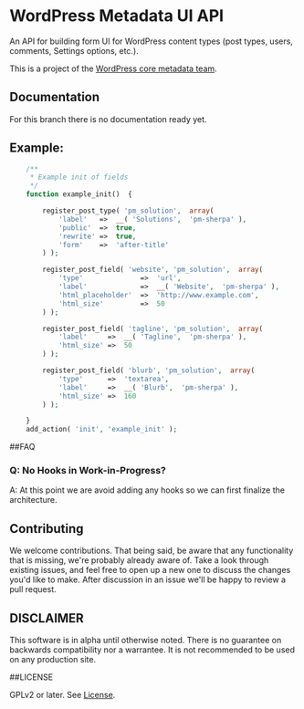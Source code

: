WordPress Metadata UI API
=======================

An API for building form UI for WordPress content types (post types, users, comments, Settings options, etc.).

This is a project of the [WordPress core metadata team](http://make.wordpress.org/core/components/options-meta/).

## Documentation

For this branch there is no documentation ready yet.

## Example:

```php
	/**
	 * Example init of fields
	 */
    function example_init()  {

		register_post_type( 'pm_solution',  array(
			'label'   =>  __( 'Solutions',  'pm-sherpa' ),
			'public'  =>  true,
			'rewrite' =>  true,
			'form'    =>  'after-title'
		) );

		register_post_field( 'website', 'pm_solution',  array(
			'type'              =>  'url',
			'label'             =>  __( 'Website',  'pm-sherpa' ),
			'html_placeholder'  =>  'http://www.example.com',
			'html_size'         =>  50
		) );

		register_post_field( 'tagline', 'pm_solution',  array(
			'label'     =>  __( 'Tagline',  'pm-sherpa' ),
			'html_size' =>  50
		) );

		register_post_field( 'blurb', 'pm_solution',  array(
			'type'      =>  'textarea',
			'label'     =>  __( 'Blurb',  'pm-sherpa' ),
			'html_size' =>  160
		) );

	}
	add_action( 'init', 'example_init' );
```

##FAQ

### Q: No Hooks in Work-in-Progress?
A: At this point we are avoid adding any hooks so we can first finalize the architecture.

## Contributing

We welcome contributions. That being said, be aware that any functionality that is missing, we're probably already aware of. Take a look through existing issues, and feel free to open up a new one to discuss the changes you'd like to make. After discussion in an issue we'll be happy to review a pull request.

## DISCLAIMER

This software is in alpha until otherwise noted. There is no guarantee on backwards compatibility nor a warrantee. It is not recommended to be used on any production site.

##LICENSE

GPLv2 or later. See [License](LICENSE.txt).